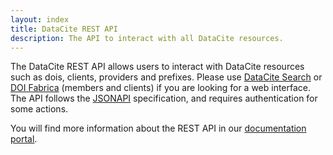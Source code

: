 ```yaml
---
layout: index
title: DataCite REST API
description: The API to interact with all DataCite resources.
---
```


The DataCite REST API allows users to interact with DataCite resources such as dois, clients, providers and prefixes. Please use 
[DataCite Search](https://search.datacite.org) or [DOI Fabrica](https://doi.datacite.org) (members and clients) if you are looking for a web interface. The API follows the [JSONAPI](http://jsonapi.org/) specification, and requires authentication for some actions.

You will find more information about the REST API in our [documentation portal](https://support.datacite.org/docs/api).
